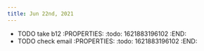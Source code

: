 ```yaml
---
title: Jun 22nd, 2021
---
```


- TODO take b12
:PROPERTIES:
:todo: 1621883196102
:END:
- TODO check email
:PROPERTIES:
:todo: 1621883196102
:END:
